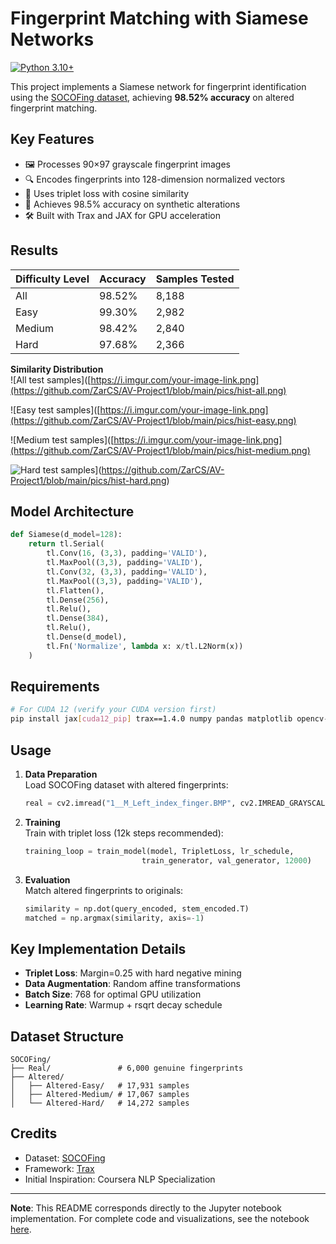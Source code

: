 # Fingerprint Matching with Siamese Networks

[![Python 3.10+](https://img.shields.io/badge/Python-3.10%2B-blue.svg)](https://www.python.org/)

This project implements a Siamese network for fingerprint identification using the [SOCOFing dataset](https://www.kaggle.com/datasets/ruizgara/socofing), achieving **98.52% accuracy** on altered fingerprint matching.

## Key Features

- 🖼️ Processes 90×97 grayscale fingerprint images
- 🔍 Encodes fingerprints into 128-dimension normalized vectors
- 🤖 Uses triplet loss with cosine similarity
- 🚀 Achieves 98.5% accuracy on synthetic alterations
- 🛠️ Built with Trax and JAX for GPU acceleration

## Results
| Difficulty Level | Accuracy | Samples Tested |
|------------------|----------|----------------|
| All              | 98.52%   | 8,188          |
| Easy             | 99.30%   | 2,982          |
| Medium           | 98.42%   | 2,840          |
| Hard             | 97.68%   | 2,366          |

**Similarity Distribution**  
![All test samples]([https://i.imgur.com/your-image-link.png](https://github.com/ZarCS/AV-Project1/blob/main/pics/hist-all.png)

![Easy test samples]([https://i.imgur.com/your-image-link.png](https://github.com/ZarCS/AV-Project1/blob/main/pics/hist-easy.png)

![Medium test samples]([https://i.imgur.com/your-image-link.png](https://github.com/ZarCS/AV-Project1/blob/main/pics/hist-medium.png)

![Hard test samples]([https://i.imgur.com/your-image-link.png)](https://github.com/ZarCS/AV-Project1/blob/main/pics/hist-hard.png)

## Model Architecture
```python
def Siamese(d_model=128):
    return tl.Serial(
        tl.Conv(16, (3,3), padding='VALID'),
        tl.MaxPool((3,3), padding='VALID'),
        tl.Conv(32, (3,3), padding='VALID'),
        tl.MaxPool((3,3), padding='VALID'),
        tl.Flatten(),
        tl.Dense(256),
        tl.Relu(),
        tl.Dense(384),
        tl.Relu(),
        tl.Dense(d_model),
        tl.Fn('Normalize', lambda x: x/tl.L2Norm(x))
    )
```

## Requirements
```bash
# For CUDA 12 (verify your CUDA version first)
pip install jax[cuda12_pip] trax==1.4.0 numpy pandas matplotlib opencv-python
```

## Usage
1. **Data Preparation**  
   Load SOCOFing dataset with altered fingerprints:
   ```python
   real = cv2.imread("1__M_Left_index_finger.BMP", cv2.IMREAD_GRAYSCALE)[2:-4, 2:-4]
   ```

2. **Training**  
   Train with triplet loss (12k steps recommended):
   ```python
   training_loop = train_model(model, TripletLoss, lr_schedule, 
                             train_generator, val_generator, 12000)
   ```

3. **Evaluation**  
   Match altered fingerprints to originals:
   ```python
   similarity = np.dot(query_encoded, stem_encoded.T)
   matched = np.argmax(similarity, axis=-1)
   ```

## Key Implementation Details
- **Triplet Loss**: Margin=0.25 with hard negative mining
- **Data Augmentation**: Random affine transformations
- **Batch Size**: 768 for optimal GPU utilization
- **Learning Rate**: Warmup + rsqrt decay schedule

## Dataset Structure
```
SOCOFing/
├── Real/               # 6,000 genuine fingerprints
├── Altered/
│   ├── Altered-Easy/   # 17,931 samples
│   ├── Altered-Medium/ # 17,067 samples
│   └── Altered-Hard/   # 14,272 samples
```

## Credits
- Dataset: [SOCOFing](https://www.kaggle.com/datasets/ruizgara/socofing) 
- Framework: [Trax](https://trax-ml.readthedocs.io/)
- Initial Inspiration: Coursera NLP Specialization

---

**Note**: This README corresponds directly to the Jupyter notebook implementation. For complete code and visualizations, see the notebook [here](your-kaggle-notebook-link).
